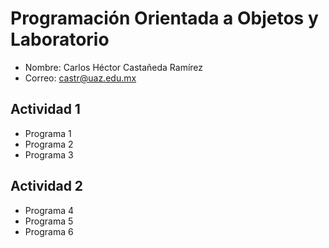 # Programación Orientada a Objetos y Laboratorio

- Nombre: Carlos Héctor Castañeda Ramírez
- Correo: castr@uaz.edu.mx

## Actividad 1
- Programa 1
- Programa 2
- Programa 3

## Actividad 2
- Programa 4
- Programa 5
- Programa 6
